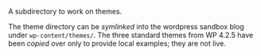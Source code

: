 A subdirectory to work on themes.

The theme directory can be _symlinked_ into the wordpress sandbox blog
under `wp-content/themes/`. The three standard themes from WP 4.2.5 have
been _copied_ over only to provide local examples; they are not live.
